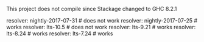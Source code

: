 This project does not compile since Stackage changed to GHC 8.2.1

resolver: nightly-2017-07-31 # does not work
resolver: nightly-2017-07-25 # works
resolver: lts-10.5           # does not work
resolver: lts-9.21           # works
resolver: lts-8.24           # works
resolver: lts-7.24           # works
